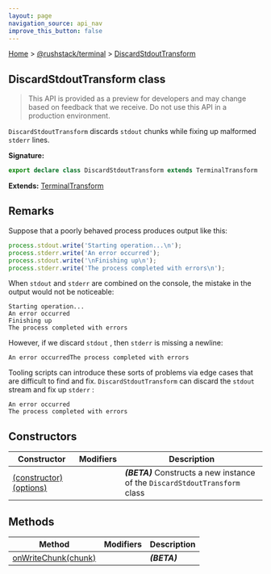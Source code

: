 ```yaml
---
layout: page
navigation_source: api_nav
improve_this_button: false
---
```



[Home](./index.md) &gt; [@rushstack/terminal](./terminal.md) &gt; [DiscardStdoutTransform](./terminal.discardstdouttransform.md)

## DiscardStdoutTransform class

> This API is provided as a preview for developers and may change based on feedback that we receive. Do not use this API in a production environment.
>

`DiscardStdoutTransform` discards `stdout` chunks while fixing up malformed `stderr` lines.

<b>Signature:</b>

```typescript
export declare class DiscardStdoutTransform extends TerminalTransform
```
<b>Extends:</b> [TerminalTransform](./terminal.terminaltransform.md)

## Remarks

Suppose that a poorly behaved process produces output like this:

```ts
process.stdout.write('Starting operation...\n');
process.stderr.write('An error occurred');
process.stdout.write('\nFinishing up\n');
process.stderr.write('The process completed with errors\n');

```
When `stdout` and `stderr` are combined on the console, the mistake in the output would not be noticeable:

```
Starting operation...
An error occurred
Finishing up
The process completed with errors

```
However, if we discard `stdout` , then `stderr` is missing a newline:

```
An error occurredThe process completed with errors

```
Tooling scripts can introduce these sorts of problems via edge cases that are difficult to find and fix. `DiscardStdoutTransform` can discard the `stdout` stream and fix up `stderr` :

```
An error occurred
The process completed with errors

```

## Constructors

|  Constructor | Modifiers | Description |
|  --- | --- | --- |
|  [(constructor)(options)](./terminal.discardstdouttransform._constructor_.md) |  | <b><i>(BETA)</i></b> Constructs a new instance of the <code>DiscardStdoutTransform</code> class |

## Methods

|  Method | Modifiers | Description |
|  --- | --- | --- |
|  [onWriteChunk(chunk)](./terminal.discardstdouttransform.onwritechunk.md) |  | <b><i>(BETA)</i></b> |
